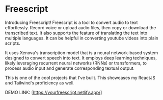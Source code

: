 # Freescript
 Introducing Freescript! Freescript is a tool to convert audio to text effortlessly. Record voice or upload audio files, then copy or download the transcribed text. It also supports the feature of translating the text into multiple languages. It can be helpful in converting youtube videos into plain scripts.

 It uses Xenova's transcription model that is a neural network-based system designed to convert speech into text. It employs deep learning techniques, likely leveraging recurrent neural networks (RNNs) or transformers, to process audio input and generate corresponding textual output.

 This is one of the cool projects that I've built. This showcases my ReactJS and Tailwind's proficiency as well.


DEMO LINK: [https://yourfreescript.netlify.app/]
